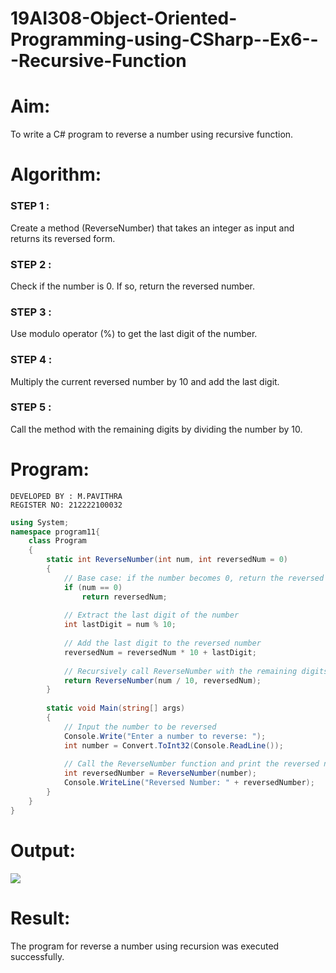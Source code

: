 # 19AI308-Object-Oriented-Programming-using-CSharp--Ex6---Recursive-Function


# Aim: 
To write a C# program to reverse a number using recursive function.

# Algorithm:

### STEP 1 : 
Create a method (ReverseNumber) that takes an integer as input and returns its reversed form.
### STEP 2 :
 Check if the number is 0. If so, return the reversed number.
### STEP 3 :
 Use modulo operator (%) to get the last digit of the number.
### STEP 4 :
 Multiply the current reversed number by 10 and add the last digit.
### STEP 5 :
 Call the method with the remaining digits by dividing the number by 10.

# Program:
```
DEVELOPED BY : M.PAVITHRA
REGISTER NO: 212222100032
```
```C#
using System;
namespace program11{
    class Program
    {
        static int ReverseNumber(int num, int reversedNum = 0)
        {
            // Base case: if the number becomes 0, return the reversed number
            if (num == 0)
                return reversedNum;
            
            // Extract the last digit of the number
            int lastDigit = num % 10;
            
            // Add the last digit to the reversed number
            reversedNum = reversedNum * 10 + lastDigit;
            
            // Recursively call ReverseNumber with the remaining digits
            return ReverseNumber(num / 10, reversedNum);
        }
    
        static void Main(string[] args)
        {
            // Input the number to be reversed
            Console.Write("Enter a number to reverse: ");
            int number = Convert.ToInt32(Console.ReadLine());
    
            // Call the ReverseNumber function and print the reversed number
            int reversedNumber = ReverseNumber(number);
            Console.WriteLine("Reversed Number: " + reversedNumber);
        }
    }
}
```

# Output:
![](./exp6.png)

# Result:
The program for reverse a number using recursion was executed successfully.
